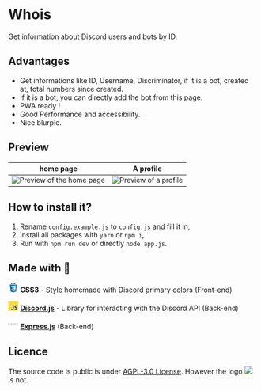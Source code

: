 # Whois

Get information about Discord users and bots by ID.

## Advantages
- Get informations like ID, Username, Discriminator, if it is a bot, created at, total numbers since created.
- If it is a bot, you can directly add the bot from this page.
- PWA ready !
- Good Performance and accessibility.
- Nice blurple.

## Preview

|home page|A profile|
|-|-|
|![Preview of the home page](https://user-images.githubusercontent.com/14293805/162551251-c0976578-cb35-45cb-b2e3-dc667e57b003.png)|![Preview of a profile](https://user-images.githubusercontent.com/14293805/162551265-2af18a7e-decf-4f96-9449-e585ba6d8535.png)


## How to install it?

1. Rename `config.example.js` to `config.js` and fill it in,
2. Install all packages with `yarn` or `npm i`,
3. Run with `npm run dev` or directly `node app.js`.


## Made with 💚

<code><img height="20" src="https://raw.githubusercontent.com/github/explore/80688e429a7d4ef2fca1e82350fe8e3517d3494d/topics/css/css.png"></code> **CSS3** - Style homemade with Discord primary colors (Front-end)

<code><img height="20" src="https://raw.githubusercontent.com/github/explore/80688e429a7d4ef2fca1e82350fe8e3517d3494d/topics/javascript/javascript.png"></code> **[Discord.js](https://github.com/discordjs/discord.js)** - Library for interacting with the Discord API (Back-end)  

<code><img height="20" src="https://raw.githubusercontent.com/github/explore/80688e429a7d4ef2fca1e82350fe8e3517d3494d/topics/express/express.png"></code> **[Express.js](https://github.com/expressjs/express)** (Back-end)  

## Licence

The source code is public is under [AGPL-3.0 License](LICENSE). However the logo <code><img height="20" src="https://whois.mrrobot.app/img/whois.png"></code> is not.
